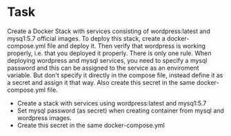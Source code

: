 # Task

Create a Docker Stack with services consisting of wordpress:latest and mysq1:5.7 official images. To deploy this stack, create a docker-compose.yml file and deploy it. Then verify that wordpress is working properly, i.e. that you deployed it properly. There is only one rule. When deploying wordpress and mysql services, you need to specify a mysql password and this can be assigned to the service as an enviroment variable. But don't specify it directly in the compose file, instead define it as a secret and assign it that way. Also create this secret in the same docker-compose.yml file. 

- Create a stack with services using wordpress:latest and mysq1:5.7 
- Set mysql password (as secret) when creating container from mysql and wordpress images. 
- Create this secret in the same docker-compose.yml